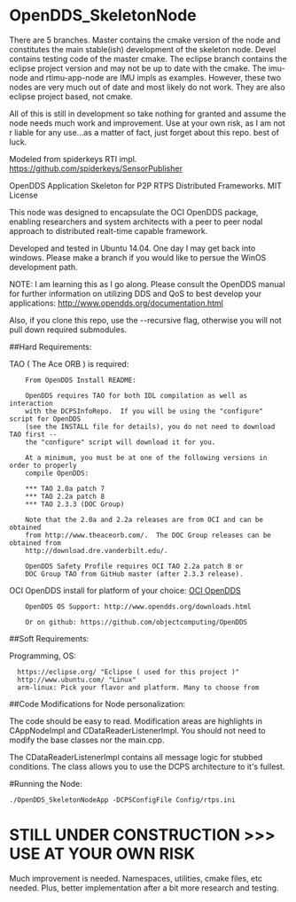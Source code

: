 # OpenDDS_SkeletonNode

There are 5 branches. Master contains the cmake version of the node and constitutes the main stable(ish) development of the skeleton node. Devel contains testing 
code of the master cmake. The eclipse branch contains the eclipse project version and may not be up to date with the cmake. The imu-node and rtimu-app-node are
IMU impls as examples. However, these two nodes are very much out of date and most likely do not work. They are also eclipse project based, not cmake.

All of this is still in development so take nothing for granted and assume the node needs much work and improvement. Use at your own risk, as I am not r
liable for any use...as a matter of fact, just forget about this repo. best of luck.


Modeled from spiderkeys RTI impl. https://github.com/spiderkeys/SensorPublisher

OpenDDS Application Skeleton for P2P RTPS Distributed Frameworks. MIT License

This node was designed to encapsulate the OCI OpenDDS package, enabling researchers and system architects with a peer to peer nodal 
approach to distributed realt-time capable framework.

Developed and tested in Ubuntu 14.04. One day I may get back into windows. Please make a branch if you would like to persue the WinOS
development path.

   NOTE: I am learning this as I go along. Please consult the OpenDDS manual for further information on utilizing DDS and 
   QoS to best develop your applications: http://www.opendds.org/documentation.html
   
   Also, if you clone this repo, use the --recursive flag, otherwise you will not pull down required submodules.

##Hard Requirements:

   TAO ( The Ace ORB ) is required:

		From OpenDDS Install README:

		OpenDDS requires TAO for both IDL compilation as well as interaction
		with the DCPSInfoRepo.  If you will be using the "configure" script for OpenDDS
		(see the INSTALL file for details), you do not need to download TAO first --
		the "configure" script will download it for you.
		
		At a minimum, you must be at one of the following versions in order to properly
		compile OpenDDS:
		
		*** TAO 2.0a patch 7
		*** TAO 2.2a patch 8
		*** TAO 2.3.3 (DOC Group)
		
		Note that the 2.0a and 2.2a releases are from OCI and can be obtained
		from http://www.theaceorb.com/.  The DOC Group releases can be obtained from
		http://download.dre.vanderbilt.edu/.
		
		OpenDDS Safety Profile requires OCI TAO 2.2a patch 8 or
		DOC Group TAO from GitHub master (after 2.3.3 release).

   OCI OpenDDS install for platform of your choice: [OCI OpenDDS](http://www.ociweb.com/products/opendds/)
		
      	OpenDDS OS Support: http://www.opendds.org/downloads.html 
      
      	Or on github: https://github.com/objectcomputing/OpenDDS
	
##Soft Requirements:

   Programming, OS:
      
      https://eclipse.org/ "Eclipse ( used for this project )"
      http://www.ubuntu.com/ "Linux"
      arm-linux: Pick your flavor and platform. Many to choose from

##Code Modifications for Node personalization:

  The code should be easy to read. Modification areas are highlights in CAppNodeImpl and CDataReaderListenerImpl. You should not
  need to modify the base classes nor the main.cpp. 
  
  The CDataReaderListenerImpl contains all message logic for stubbed conditions. The class allows you to use the DCPS architecture to
  it's fullest.

#Running the Node:

    ./OpenDDS_SkeletonNodeApp -DCPSConfigFile Config/rtps.ini

# STILL UNDER CONSTRUCTION >>> USE AT YOUR OWN RISK

Much improvement is needed. Namespaces, utilities, cmake files, etc needed. Plus, better implementation
after a bit more research and testing.